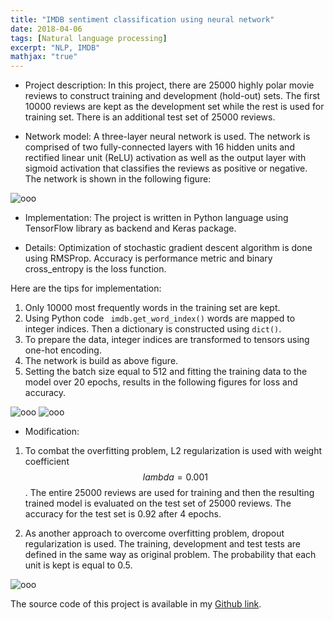 ```yaml
---
title: "IMDB sentiment classification using neural network"
date: 2018-04-06
tags: [Natural language processing]
excerpt: "NLP, IMDB"
mathjax: "true"
---
```

* Project description:
In this project, there are 25000 highly polar movie reviews to construct training and development (hold-out) sets. The first 10000 reviews are kept as the development set while the rest is used for training set. There is an additional test set of 25000 reviews.     

* Network model: A three-layer neural network is used. The network is comprised of two fully-connected layers with 16 hidden units and rectified linear unit (ReLU) activation as well as the output layer with sigmoid activation that classifies the reviews as positive or negative. The network is shown in the following figure:

<img src="{{ site.url }}{{ site.baseurl }}/images/IMDB/Slide1.jpg" alt="ooo">

* Implementation: The project is written in Python language using TensorFlow library as backend and Keras package.

* Details: Optimization of stochastic gradient descent algorithm is done using RMSProp. Accuracy is performance metric and binary cross_entropy is the loss function.    

Here are the tips for implementation:

1. Only 10000 most frequently words in the training set are kept.
2. Using Python code ``` imdb.get_word_index()``` words are mapped to integer indices. Then a dictionary is constructed using ```dict()```.
3. To prepare the data, integer indices are transformed to tensors using one-hot encoding.
4. The network is build as above figure.
5. Setting the batch size equal to 512 and fitting the training data to the model over 20 epochs, results in the following figures for loss and accuracy.

<img src="{{ site.url }}{{ site.baseurl }}/images/IMDB/loss.png" alt="ooo">

<img src="{{ site.url }}{{ site.baseurl }}/images/IMDB/acc.png" alt="ooo">      

* Modification:

1. To combat the overfitting problem, L2 regularization is used with weight coefficient $$ lambda=0.001 $$. The entire 25000 reviews are used for training and then the resulting trained model is evaluated on the test set of 25000 reviews. The accuracy for the test set is 0.92 after 4 epochs.  

2. As another approach to overcome overfitting problem, dropout regularization is used. The training, development and test tests are defined in the same way as original problem. The probability that each unit is kept is equal to 0.5.   

<img src="{{ site.url }}{{ site.baseurl }}/images/IMDB/accdrop.png" alt="ooo">

The source code of this project is available in my [Github link](https://github.com/MohammadrezaAzimi/IMDB_sentiment_classification_NN/blob/master/IMDB%20Keras%201.ipynb).      
